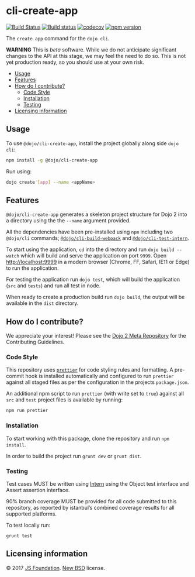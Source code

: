 # cli-create-app

[![Build Status](https://travis-ci.org/dojo/cli-create-app.svg?branch=master)](https://travis-ci.org/dojo/cli-create-app)
[![Build status](https://ci.appveyor.com/api/projects/status/ap88vuv8xsuelowm/branch/master?svg=true)](https://ci.appveyor.com/project/Dojo/cli-create-app/branch/master)
[![codecov](https://codecov.io/gh/dojo/cli-create-app/branch/master/graph/badge.svg)](https://codecov.io/gh/dojo/cli-create-app)
[![npm version](https://badge.fury.io/js/%40dojo%2Fcli-create-app.svg)](https://badge.fury.io/js/%40dojo%2Fcli-create-app)

The `create app` command for the `dojo cli`.

**WARNING** This is _beta_ software. While we do not anticipate significant changes to the API at this stage, we may feel the need to do so. This is not yet production ready, so you should use at your own risk.

- [Usage](#usage)
- [Features](#features)
- [How do I contribute?](#how-do-i-contribute)
  - [Code Style](#code-style)
  - [Installation](#installation)
  - [Testing](#testing)
- [Licensing information](#licensing-information)

## Usage

To use `@dojo/cli-create-app`, install the project globally along side `dojo cli`:

```bash
npm install -g @dojo/cli-create-app
```

Run using:

```bash
dojo create [app] --name <appName>
```

## Features

`@dojo/cli-create-app` generates a skeleton project structure for Dojo 2 into a directory using the the `--name` argument provided.

All the dependencies have been pre-installed using `npm` including two `@dojo/cli` commands; [`@dojo/cli-build-webpack`](https://github.com/dojo/cli-build) and [`@dojo/cli-test-intern`](https://github.com/dojo/cli-test-intern).

To start using the application, `cd` into the directory and run `dojo build --watch` which will build and serve the application on port `9999`. Open [http://localhost:9999](http://localhost:9999) in a modern browser (Chrome, FF, Safari, IE11 or Edge) to run the application.

For testing the application run `dojo test`, which will build the application (`src` and `tests`) and run all test in node.

When ready to create a production build run `dojo build`, the output will be available in the `dist` directory.

## How do I contribute?

We appreciate your interest!  Please see the [Dojo 2 Meta Repository](https://github.com/dojo/meta#readme) for the
Contributing Guidelines.

### Code Style

This repository uses [`prettier`](https://prettier.io/) for code styling rules and formatting. A pre-commit hook is installed automatically and configured to run `prettier` against all staged files as per the configuration in the projects `package.json`.

An additional npm script to run `prettier` (with write set to `true`) against all `src` and `test` project files is available by running:

```bash
npm run prettier
```

### Installation

To start working with this package, clone the repository and run `npm install`.

In order to build the project run `grunt dev` or `grunt dist`.

### Testing

Test cases MUST be written using [Intern](https://theintern.github.io) using the Object test interface and Assert assertion interface.

90% branch coverage MUST be provided for all code submitted to this repository, as reported by istanbul’s combined coverage results for all supported platforms.

To test locally run:

`grunt test`

## Licensing information

© 2017 [JS Foundation](https://js.foundation/). [New BSD](http://opensource.org/licenses/BSD-3-Clause) license.

